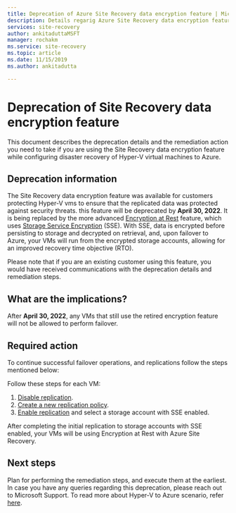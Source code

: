 ```yaml
---
title: Deprecation of Azure Site Recovery data encryption feature | Microsoft Docs
description: Details regarig Azure Site Recovery data encryption feature 
services: site-recovery
author: ankitaduttaMSFT
manager: rochakm
ms.service: site-recovery
ms.topic: article
ms.date: 11/15/2019
ms.author: ankitadutta  

---
```

# Deprecation of Site Recovery data encryption feature

This document describes the deprecation details and the remediation action you need to take if you are using the Site Recovery data encryption feature while configuring disaster recovery of Hyper-V virtual machines to Azure. 

## Deprecation information


The Site Recovery data encryption feature was available for customers protecting Hyper-V vms to ensure that the replicated data was protected against security threats. this feature will be deprecated by **April 30, 2022**. It is being replaced by the more advanced [Encryption at Rest](https://azure.microsoft.com/blog/azure-site-recovery-encryption-at-rest/) feature, which uses [Storage Service Encryption](../storage/common/storage-service-encryption.md) (SSE). With SSE, data is encrypted before persisting to storage and decrypted on retrieval, and, upon failover to Azure, your VMs will run from the encrypted storage accounts, allowing for an improved recovery time objective (RTO).

Please note that if you are an existing customer using this feature, you would have received communications with the deprecation details and remediation steps. 


## What are the implications?

After **April 30, 2022**, any VMs that still use the retired encryption feature will not be allowed to perform failover. 

## Required action
To continue successful failover operations, and replications follow the steps mentioned below:

Follow these steps for each VM: 
1.	[Disable replication](./site-recovery-manage-registration-and-protection.md#disable-protection-for-a-hyper-v-virtual-machine-replicating-to-azure-using-the-system-center-vmm-to-azure-scenario).
2.	[Create a new replication policy](./hyper-v-azure-tutorial.md#replication-policy).
3.	[Enable replication](./hyper-v-vmm-azure-tutorial.md#enable-replication) and select a storage account with SSE enabled.

After completing the initial replication to storage accounts with SSE enabled, your VMs will be using Encryption at Rest with Azure Site Recovery.


## Next steps
Plan for performing the remediation steps, and execute them at the earliest. In case you have any queries regarding this deprecation, please reach out to Microsoft Support. To read more about Hyper-V to Azure scenario, refer [here](hyper-v-vmm-architecture.md).
